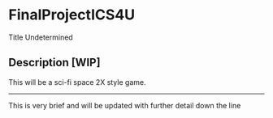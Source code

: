 # FinalProjectICS4U
Title Undetermined

## Description [WIP]

This will be a sci-fi space 2X style game.

---

This is very brief and will be updated with further detail down the line
